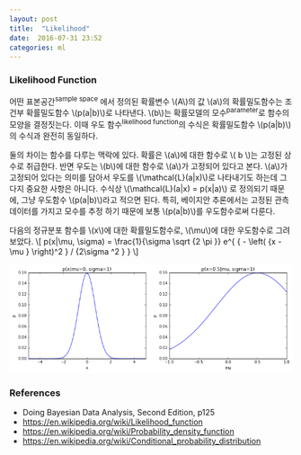 ```yaml
---
layout: post
title:  "Likelihood"
date:  2016-07-31 23:52
categories: ml
---
```


### Likelihood Function
어떤 표본공간<sup>sample space</sup> 에서 정의된 확률변수 \\(A\\)의 값 \\(a\\)의 확률밀도함수는 조건부 확률밀도함수 \\(p(a\|b)\\)로 나타낸다. \\(b\\)는 확률모델의 모수<sup>parameter</sup>로 함수의 모양을 결정짓는다. 이때 우도 함수<sup>likelihood function</sup>의 수식은 확률밀도함수 \\(p(a\|b)\\)의 수식과 완전히 동일하다.

둘의 차이는 함수를 다루는 맥락에 있다. 확률은 \\(a\\)에 대한 함수로 \\( b \\)는 고정된 상수로 취급한다. 반면 우도는 \\(b\\)에 대한 함수로 \\(a\\)가 고정되어 있다고 본다. \\(a\\)가 고정되어 있다는 의미를 담아서 우도를 \\(\mathcal{L}(a\|x)\\)로 나타내기도 하는데 그다지 중요한 사항은 아니다. 수식상 \\(\mathcal{L}(a\|x) =  p(x\|a)\\) 로 정의되기 때문에, 그냥 우도함수 \\(p(a\|b)\\)라고 적으면 된다. 특히, 베이지안 추론에서는 고정된 관측데이터를 가지고 모수를 추정 하기 때문에 보통 \\(p(a\|b)\\)를 우도함수로써 다룬다.

다음의 정규분포 함수를  \\(x\\)에 대한 확률밀도함수로, \\(\mu\\)에 대한 우도함수로 그려보았다.
\\[
p(x|\mu, \sigma) = \frac{1}{\sigma \sqrt {2 \pi }} e^{ { - \left( {x - \mu } \right)^2 } / {2\sigma ^2 } }
\\]

![probability_likelihood](/images/likelihood-fig1.png)


### References
* Doing Bayesian Data Analysis, Second Edition, p125
* https://en.wikipedia.org/wiki/Likelihood_function
* https://en.wikipedia.org/wiki/Probability_density_function
* https://en.wikipedia.org/wiki/Conditional_probability_distribution
